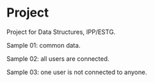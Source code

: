 # Project

Project for Data Structures, IPP/ESTG.

Sample 01: common data.

Sample 02: all users are connected.

Sample 03: one user is not connected to anyone.